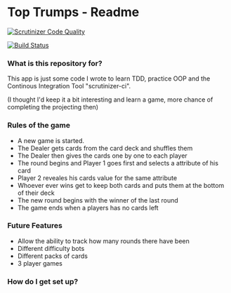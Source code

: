 # Top Trumps - Readme #

[![Scrutinizer Code Quality](https://scrutinizer-ci.com/g/unknowncodester/top-trumps/badges/quality-score.png?b=master)](https://scrutinizer-ci.com/g/unknowncodester/top-trumps/?branch=master)

[![Build Status](https://scrutinizer-ci.com/g/unknowncodester/top-trumps/badges/build.png?b=master)](https://scrutinizer-ci.com/g/unknowncodester/top-trumps/build-status/master)


### What is this repository for? ###
This app is just some code I wrote to learn TDD, practice OOP and the Continous Integration Tool "scrutinizer-ci".

(I thought I'd keep it a bit interesting and learn a game, more chance of completing the projecting then)

### Rules of the game ###
* A new game is started.
* The Dealer gets cards from the card deck and shuffles them
* The Dealer then gives the cards one by one to each player
* The round begins and Player 1 goes first and selects a attribute of his card
* Player 2 reveales his cards value for the same attribute
* Whoever ever wins get to keep both cards and puts them at the bottom of their deck
* The new round begins with the winner of the last round
* The game ends when a players has no cards left

### Future Features ###
* Allow the ability to track how many rounds there have been
* Different difficulty bots
* Different packs of cards
* 3 player games

### How do I get set up? ###
